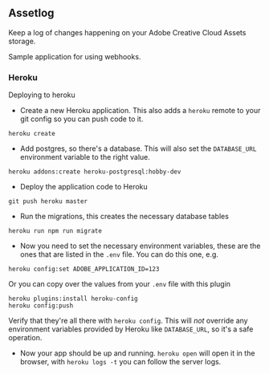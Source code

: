 ## Assetlog

Keep a log of changes happening on your Adobe Creative Cloud Assets storage.

Sample application for using webhooks.

### Heroku

Deploying to heroku

- Create a new Heroku application. This also adds a `heroku` remote to your git config so you can push code to it.

```
heroku create
```

- Add postgres, so there's a database. This will also set the `DATABASE_URL` environment variable to the right value.

```
heroku addons:create heroku-postgresql:hobby-dev
```

- Deploy the application code to Heroku

```
git push heroku master
```

- Run the migrations, this creates the necessary database tables

```
heroku run npm run migrate
```

- Now you need to set the necessary environment variables, these are the ones that are listed in the `.env` file. You can do this one, e.g.

```
heroku config:set ADOBE_APPLICATION_ID=123
```

Or you can copy over the values from your `.env` file with this plugin

```
heroku plugins:install heroku-config
heroku config:push
```

Verify that they're all there with `heroku config`. This will *not* override any environment variables provided by Heroku like `DATABASE_URL`, so it's a safe operation.

- Now your app should be up and running. `heroku open` will open it in the browser, with `heroku logs -t` you can follow the server logs.
